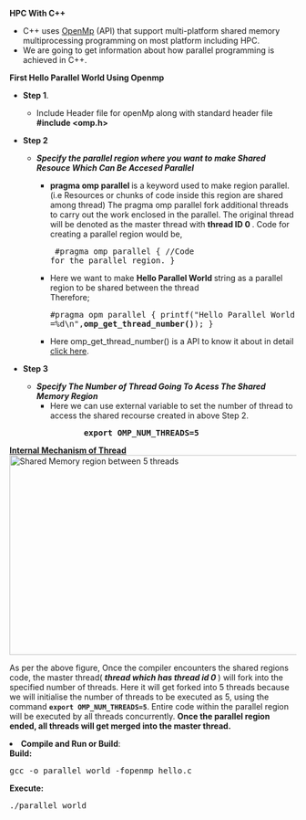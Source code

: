 **HPC With C++** <p>
- C++ uses [OpenMp](https://www.openmp.org/) (API) that support multi-platform shared memory multiprocessing programming on most platform including HPC.
- We are going to get information about how parallel programming is achieved in C++.
</pr>

**First Hello Parallel World Using Openmp** </br>
  - **Step 1**.
    - Include Header file for openMp along with standard header file <b>#include <omp.h></b>
  - **Step 2** 
    - ***Specify the parallel region where you want to make Shared Resouce Which Can Be Accesed Parallel***
      - <b> pragma omp parallel </b> is a keyword used to make region parallel.(i.e Resources or chunks of code inside this region are shared among thread)
            The pragma omp parallel fork additional threads to carry out the work enclosed in the parallel. The original thread will be denoted as the 
            master thread with <b> thread ID 0 </b>. Code for creating a parallel region would be,
            <pre>
                  #pragma omp parallel
                  {
                    //Code for the parallel region.
                  }
             </pre>     
                  
      - Here we want to make <b>Hello Parallel World </b> string as a parallel region to be shared between the thread </br> 
        Therefore;
            <pre>
                  #pragma opm parallel
                  {
                      printf("Hello Parallel World ... from thread =%d\n",<b>omp_get_thread_number()</b>);
                  }
            </pre>
      - Here omp_get_thread_number() is a API to know it about in detail [click here](https://www.openmp.org/spec-html/5.0/openmpsu113.html).
      
  - **Step 3**  
    - ***Specify The Number of Thread Going To Acess The Shared Memory Region***</br>  
      - Here we can use external variable to set the number of thread to access the shared recourse created in above Step 2.
        <pre>
              <b> export OMP_NUM_THREADS=5 </b>
        </pre>
  <p><u><strong>Internal Mechanism of Thread</strong></u><br />
  <a href="https://media.geeksforgeeks.org/wp-content/uploads/20190420123429/Parallel-Region1.png"><img src="https://media.geeksforgeeks.org/wp-content/uploads/20190420123429/Parallel-Region1.png" alt="Shared Memory region between 5 threads" width="610" height="350" class="aligncenter size-full wp-image-1015627" /></a></p>
  <p>As per the above figure, Once the compiler encounters the shared regions code, the master thread(<em> <b>thread which has thread id 0 </b></em>) will fork into the specified number of threads. Here it will get forked into 5 threads because we will initialise the number of threads to be executed as 5, using the command <code><b>export OMP_NUM_THREADS=5</b></code>. Entire code within the parallel region will be executed by all threads concurrently. <b>Once the parallel region ended, all threads will get merged into the master thread.</b></p>
  </li>
  <li><strong>Compile and Run or Build</strong>:<br />
  <b>Build:</b></p>
  <pre>gcc -o parallel_world -fopenmp hello.c</pre>
  <p><b>Execute:</b></p>
<pre>./parallel_world</pre>
</li>
</ol>
